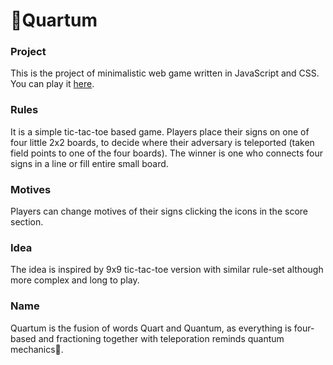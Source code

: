 # 🔮Quartum

### Project
This is the project of minimalistic web game written
in JavaScript and CSS. You can play it [here](https://kubickipi314.github.io/Quartum/).

### Rules
It is a simple tic-tac-toe based game. Players place their signs
on one of four little 2x2 boards, to decide where their adversary
is teleported (taken field points to one of the four boards). 
The winner is one who connects four signs in a line or fill
entire small board.

### Motives
Players can change motives of their signs clicking
the icons in the score section.

### Idea
The idea is inspired by 9x9 tic-tac-toe version with
similar rule-set although more complex and long to play.

### Name
Quartum is the fusion of words Quart and Quantum, as everything
is four-based and fractioning together with teleporation
reminds quantum mechanics🔮.
